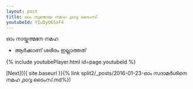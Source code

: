 ```yaml
---
layout: post
title: ഓം സുണ്ടായ നമഹ ൧൦൮ ടൈംസ്
youtubeId: YIuDyO6SxF4
---
```

 
 
 ഓം നായ്കത്മനേ നമഹ 
 
 -  ആർക്കാണ് ശരീരം ഇല്ലാത്തത് 
 
  
 
  
 
 
 
 
 
 


{% include youtubePlayer.html id=page.youtubeId %}
 
[Next]({{ site.baseurl }}{% link  split2/_posts/2016-01-23-ഓം സദാമർശിനെ നമഹ ൧൦൮ ടൈംസ്.md%})
 
